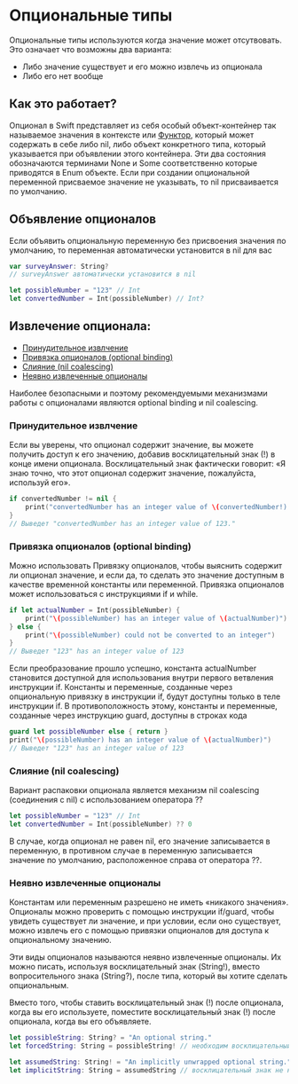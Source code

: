 # Опциональные типы

Опциональные типы используются когда значение может отсутвовать. 
Это означает что возможны два варианта:
 - Либо значение существует и его можно извлечь из опционала
 - Либо его нет вообще

## Как это работает?
Опционал в Swift представляет из себя особый объект-контейнер так называемое значения в контексте или [Функтор](https://teletype.in/@hw_code/cDFOQ-XK2), который может содержать в себе либо nil, либо объект конкретного типа, который указывается при объявлении этого контейнера. Эти два состояния обозначаются терминами None и Some соответственно которые приводятся в Enum объекте. Если при создании опциональной переменной присваемое значение не указывать, то nil присваивается по умолчанию.

## Объявление опционалов
Если объявить опциональную переменную без присвоения значения по умолчанию, то переменная автоматически установится в nil для вас
```swift
var surveyAnswer: String?
// surveyAnswer автоматически установится в nil

let possibleNumber = "123" // Int
let convertedNumber = Int(possibleNumber) // Int?
```

## Извлечение опционала:
- [Принудительное извлчение](#принудительное-извлчение)
- [Привязка опционалов (optional binding)](#привязка-опционалов)
- [Слияние (nil coalescing)](#неявно-извлеченные-опционалы)
- [Неявно извлеченные опционалы](#неявно-извлеченные-опционалы)

Наиболее безопасными и поэтому рекомендуемыми механизмами работы с опционалами являются optional binding и nil coalescing.

### Принудительное извлчение

Если вы уверены, что опционал содержит значение, вы можете получить доступ к его значению, добавив восклицательный знак (!) в конце имени опционала.
Восклицательный знак фактически говорит: «Я знаю точно, что этот опционал содержит значение, пожалуйста, используй его».

```swift
if convertedNumber != nil {
    print("convertedNumber has an integer value of \(convertedNumber!).")
}
// Выведет "convertedNumber has an integer value of 123."
```

### Привязка опционалов (optional binding)
Можно использовать Привязку опционалов, чтобы выяснить содержит ли опционал значение, и если да, то сделать это значение доступным в качестве временной константы или переменной.
Привязка опционалов может использоваться с инструкциями if и while.
```swift
if let actualNumber = Int(possibleNumber) {
    print("\(possibleNumber) has an integer value of \(actualNumber)")
} else {
    print("\(possibleNumber) could not be converted to an integer")
}
// Выведет "123" has an integer value of 123
```
Если преобразование прошло успешно, константа actualNumber становится доступной для использования внутри первого ветвления инструкции if.
Константы и переменные, созданные через опциональную привязку в инструкции if, будут доступны только в теле инструкции if. В противоположность этому, константы и переменные, созданные через инструкцию guard, доступны в строках кода
```swift
guard let possibleNumber else { return }
print("\(possibleNumber) has an integer value of \(actualNumber)")
// Выведет "123" has an integer value of 123
```

### Слияние (nil coalescing)
Вариант распаковки опционала является механизм nil coalescing (соединения с nil) с использованием оператора ??
```swift
let possibleNumber = "123" // Int
let convertedNumber = Int(possibleNumber) ?? 0
```
В случае, когда опционал не равен nil, его значение записывается в переменную, в противном случае в переменную записывается значение по умолчанию, расположенное справа от оператора ??.

### Неявно извлеченные опционалы
Константам или переменным разрешено не иметь «никакого значения». Опционалы можно проверить с помощью инструкции if/guard, чтобы увидеть существует ли значение, и при условии, если оно существует, можно извлечь его с помощью привязки опционалов для доступа к опциональному значению.

Эти виды опционалов называются неявно извлеченные опционалы. Их можно писать, используя восклицательный знак (String!), вместо вопросительного знака (String?), после типа, который вы хотите сделать опциональным.

Вместо того, чтобы ставить восклицательный знак (!) после опционала, когда вы его используете, поместите восклицательный знак (!) после опционала, когда вы его объявляете.
```swift
let possibleString: String? = "An optional string."
let forcedString: String = possibleString! // необходим восклицательный знак

let assumedString: String! = "An implicitly unwrapped optional string."
let implicitString: String = assumedString // восклицательный знак не нужен
```
